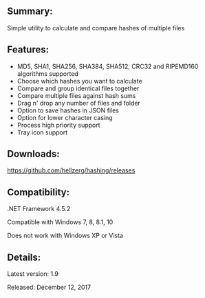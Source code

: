 ## Summary: ##

Simple utility to calculate and compare hashes of multiple files

## Features: ##

* MD5, SHA1, SHA256, SHA384, SHA512, CRC32 and RIPEMD160 algorithms supported
* Choose which hashes you want to calculate
* Compare and group identical files together
* Compare multiple files against hash sums
* Drag n' drop any number of files and folder
* Option to save hashes in JSON files
* Option for lower character casing
* Process high priority support
* Tray icon support

## Downloads: ##
https://github.com/hellzerg/hashing/releases

## Compatibility: ##

.NET Framework 4.5.2

Compatible with Windows 7, 8, 8.1, 10

Does not work with Windows XP or Vista

## Details: ##

Latest version: 1.9

Released: December 12, 2017